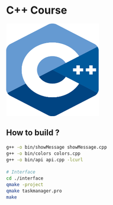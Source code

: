 # C++ Course

<img width=250 height=250 src="./doc/screenshot.png" />

## How to build ?
```bash
g++ -o bin/showMessage showMessage.cpp
g++ -o bin/colors colors.cpp
g++ -o bin/api api.cpp -lcurl

# Interface
cd ./interface
qmake -project
qmake taskmanager.pro
make

```